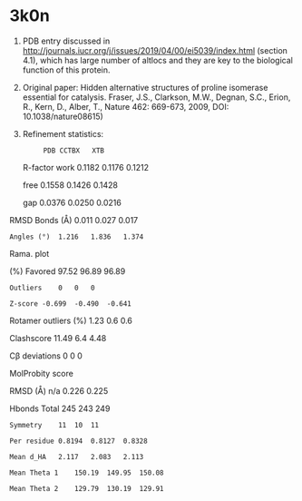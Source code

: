# 3k0n 

1. PDB entry discussed in http://journals.iucr.org/j/issues/2019/04/00/ei5039/index.html (section 4.1), which has large number 
of altlocs and they are key to the biological function of this protein. 

2. Original paper: Hidden alternative structures of proline isomerase essential for catalysis. Fraser, J.S., Clarkson, M.W., Degnan, S.C., Erion, R., Kern, D., Alber, T.,  Nature 462: 669-673, 2009, DOI: 10.1038/nature08615)

3. Refinement statistics:

			PDB	CCTBX	XTB
			
	R-factor	work	0.1182	0.1176	0.1212
	
	free	0.1558	0.1426	0.1428
	
	gap	0.0376	0.0250	0.0216
	
RMSD	Bonds (Å)	0.011	0.027	0.017

	Angles (°)	1.216	1.836	1.374
	
Rama. plot

(%)	Favored	97.52	96.89	96.89

	Outliers	0	0	0
	
	Z-score	-0.699	-0.490	-0.641
	
Rotamer outliers (%)	1.23	0.6	0.6

Clashscore		11.49	6.4	4.48

Cβ deviations		0	0	0

MolProbity score	

RMSD (Å)		n/a	0.226	0.225

Hbonds	Total	245	243	249

	Symmetry	11	10	11
	
	Per residue	0.8194	0.8127	0.8328
	
	Mean d_HA	2.117	2.083	2.113
	
	Mean Theta 1	150.19	149.95	150.08
	
	Mean Theta 2	129.79	130.19	129.91

